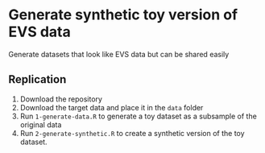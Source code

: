 # Generate synthetic toy version of EVS data

Generate datasets that look like EVS data but can be shared easily

## Replication

1. Download the repository
2. Download the target data and place it in the `data` folder
3. Run `1-generate-data.R` to generate a toy dataset as a subsample of the original data
4. Run `2-generate-synthetic.R` to create a synthetic version of the toy dataset. 